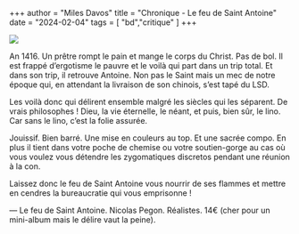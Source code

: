 +++
author = "Miles Davos"
title = "Chronique - Le feu de Saint Antoine"
date = "2024-02-04"
tags = [
    "bd","critique"
]
+++

![](/images/le-feu-de-st-antoine.jpeg)

An 1416. Un prêtre rompt le pain et mange le corps du Christ. Pas de bol. Il est frappé d’ergotisme le pauvre et le voilà qui part dans un trip total. Et dans son trip, il retrouve Antoine. Non pas le Saint mais un mec de notre époque qui, en attendant la livraison de son chinois, s’est tapé du LSD.

Les voilà donc qui délirent ensemble malgré les siècles qui les séparent. De vrais philosophes ! Dieu, la vie éternelle, le néant, et puis, bien sûr, le lino. Car sans le lino, c’est la folie assurée.

Jouissif. Bien barré. Une mise en couleurs au top. Et une sacrée compo. En plus il tient dans votre poche de chemise ou votre soutien-gorge au cas où vous voulez vous détendre les zygomatiques discretos pendant une réunion à la con.

Laissez donc le feu de Saint Antoine vous nourrir de ses flammes et mettre en cendres la bureaucratie qui vous emprisonne !

—
Le feu de Saint Antoine. Nicolas Pegon. Réalistes. 14€ (cher pour un mini-album mais le délire vaut la peine).
